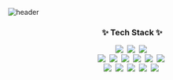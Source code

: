 
![header](https://capsule-render.vercel.app/api?type=waving&color=auto&height=300&section=header&text=Follow%20easyone&fontSize=90)


<h3 align="center">✨ Tech Stack ✨</h3>
<div align="center">
<img src="https://img.shields.io/badge/Go-00ADD8?style=flat-square&logo=Go&logoColor=white"/></a>&nbsp
<img src="https://img.shields.io/badge/Docker-2496ED?style=flat-square&logo=Docker&logoColor=white"/></a>&nbsp
<img src="https://img.shields.io/badge/Kubernetes-326CE5?style=flat-square&logo=Kubernetes&logoColor=white"/></a>&nbsp
</div>
<div align="center">
<img src="https://img.shields.io/badge/PostgreSQL-4169E1?style=flat-square&logo=PostgreSQL&logoColor=white"/></a>&nbsp
<img src="https://img.shields.io/badge/Redis-DC382D?style=flat-square&logo=Redis&logoColor=white"/></a>&nbsp
<img src="https://img.shields.io/badge/OpenSearch-005EB8?style=flat-square&logo=OpenSearch&logoColor=white"/></a>&nbsp
<img src="https://img.shields.io/badge/Elasticsearch-005571?style=flat-square&logo=Elasticsearch&logoColor=white"/></a>&nbsp
<img src="https://img.shields.io/badge/Logstash-005571?style=flat-square&logo=Logstash&logoColor=white"/></a>&nbsp
<img src="https://img.shields.io/badge/Kibana-005571?style=flat-square&logo=Kibana&logoColor=white"/></a>&nbsp
</div>
<div align="center">
<img src="https://img.shields.io/badge/Git-F05032?style=flat-square&logo=Git&logoColor=white"/></a>&nbsp
<img src="https://img.shields.io/badge/GitHub-181717?style=flat-square&logo=GitHub&logoColor=white"/></a>&nbsp
<img src="https://img.shields.io/badge/GitLab-FC6D26?style=flat-square&logo=GitLab&logoColor=white"/></a>&nbsp
<img src="https://img.shields.io/badge/CentOS-262577?style=flat-square&logo=CentOS&logoColor=white"/></a>&nbsp
<img src="https://img.shields.io/badge/RockyLinux-10B981?style=flat-square&logo=RockyLinux&logoColor=white"/></a>&nbsp
</div>
